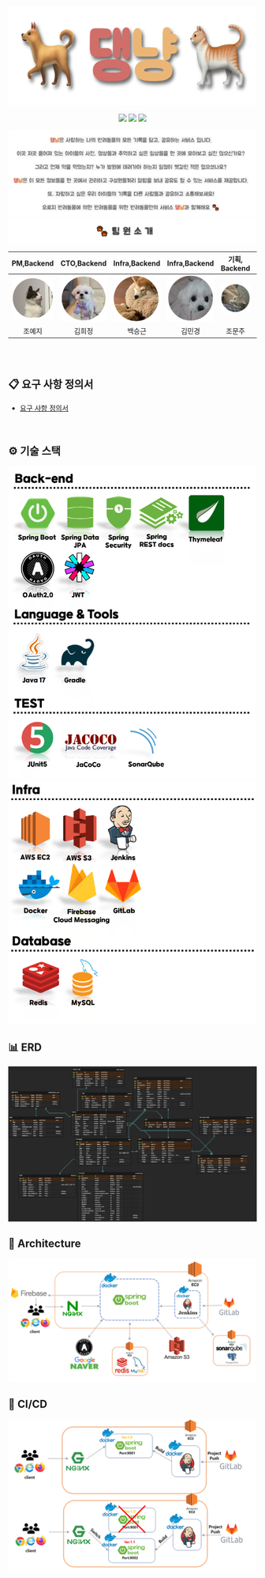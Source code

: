 <div align="center" >

<img src="readme_img/댕냥타이틀.png" width="600" height="200">    

<a href="https://daengnyang.site"><img src="https://img.shields.io/badge/daengnyang-4285F4?style=flat&logo=Google Chrome&logoColor=white" /></a>
<a href="https://daengnyang.site/docs/index.html"><img src="https://img.shields.io/badge/restdocs-83B81A?style=flat&logo=Google Chrome&logoColor=white" /></a>
<a href="https://daengnyangproject.tistory.com/"><img src="https://img.shields.io/badge/techblog-ECD53F?style=flat&logo=Google Chrome&logoColor=white" /></a>

<img src="readme_img/댕냥소개글수정.png">

<img src="readme_img/팀원.png">

|                                PM,Backend                                 |                                CTO,Backend                                |                               Infra,Backend                               |                               Infra,Backend                               |                                기획, Backend                                |                                기획, Backend                                |
|:-------------------------------------------------------------------------:|:-------------------------------------------------------------------------:|:-------------------------------------------------------------------------:|:-------------------------------------------------------------------------:|:-------------------------------------------------------------------------:|:-------------------------------------------------------------------------:|
|                      <img src="readme_img/예지.png" width="120">                       |                      <img src="readme_img/희정.png" width="120">                       |                      <img src="readme_img/승근.png" width="120">                       |                      <img src="readme_img/민경.png" width="120">                       |                      <img src="readme_img/문주.png" width="120">                       |                      <img src="readme_img/상훈.png" width="120">                       |
|                                    조예지                                    |                                    김희정                                    |                                    백승근                                    |                                    김민경                                    |                                    조문주                                    |                                    이상훈                                    |

</div>

<br>
<br>

## 📋 요구 사항 정의서
- [요구 사항 정의서](https://nebulous-purple-edf.notion.site/8f77852e26d24510ab582ab5b9eb03b5)


<br>

## ⚙ 기술 스택
<img src="readme_img/스택10.png">
<img src="readme_img/스택11.png">

<br>

## 📊 ERD
<img src="readme_img/daengnyang.png">

<br>

## 📌 Architecture
<img src="readme_img/댕냥뽀짝아키텍쳐.png">

<br>

## 📌 CI/CD
<img src="readme_img/댕냥뽀짝CICD.png">